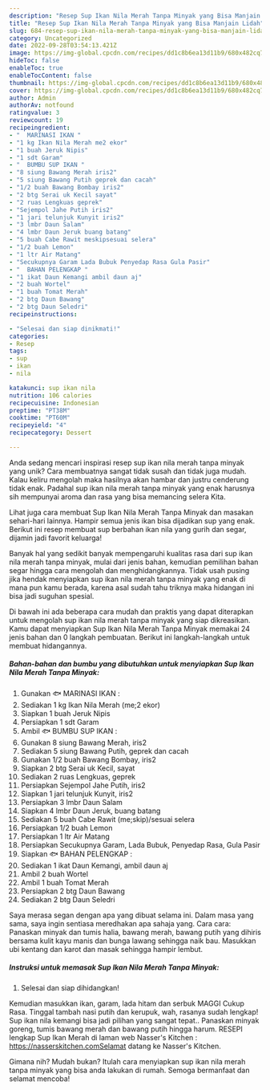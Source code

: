 ```yaml
---
description: "Resep Sup Ikan Nila Merah Tanpa Minyak yang Bisa Manjain Lidah"
title: "Resep Sup Ikan Nila Merah Tanpa Minyak yang Bisa Manjain Lidah"
slug: 684-resep-sup-ikan-nila-merah-tanpa-minyak-yang-bisa-manjain-lidah
category: Uncategorized
date: 2022-09-28T03:54:13.421Z
image: https://img-global.cpcdn.com/recipes/dd1c8b6ea13d11b9/680x482cq70/sup-ikan-nila-merah-tanpa-minyak-foto-resep-utama.jpg
hideToc: false
enableToc: true
enableTocContent: false
thumbnail: https://img-global.cpcdn.com/recipes/dd1c8b6ea13d11b9/680x482cq70/sup-ikan-nila-merah-tanpa-minyak-foto-resep-utama.jpg
cover: https://img-global.cpcdn.com/recipes/dd1c8b6ea13d11b9/680x482cq70/sup-ikan-nila-merah-tanpa-minyak-foto-resep-utama.jpg
author: Admin
authorAv: notfound
ratingvalue: 3
reviewcount: 19
recipeingredient:
- "  MARINASI IKAN "
- "1 kg Ikan Nila Merah me2 ekor"
- "1 buah Jeruk Nipis"
- "1 sdt Garam"
- "  BUMBU SUP IKAN "
- "8 siung Bawang Merah iris2"
- "5 siung Bawang Putih geprek dan cacah"
- "1/2 buah Bawang Bombay iris2"
- "2 btg Serai uk Kecil sayat"
- "2 ruas Lengkuas geprek"
- "Sejempol Jahe Putih iris2"
- "1 jari telunjuk Kunyit iris2"
- "3 lmbr Daun Salam"
- "4 lmbr Daun Jeruk buang batang"
- "5 buah Cabe Rawit meskipsesuai selera"
- "1/2 buah Lemon"
- "1 ltr Air Matang"
- "Secukupnya Garam Lada Bubuk Penyedap Rasa Gula Pasir"
- "  BAHAN PELENGKAP "
- "1 ikat Daun Kemangi ambil daun aj"
- "2 buah Wortel"
- "1 buah Tomat Merah"
- "2 btg Daun Bawang"
- "2 btg Daun Seledri"
recipeinstructions:

- "Selesai dan siap dinikmati!"
categories:
- Resep
tags:
- sup
- ikan
- nila

katakunci: sup ikan nila 
nutrition: 106 calories
recipecuisine: Indonesian
preptime: "PT38M"
cooktime: "PT60M"
recipeyield: "4"
recipecategory: Dessert

---
```





Anda sedang mencari inspirasi resep sup ikan nila merah tanpa minyak yang unik? Cara membuatnya sangat tidak susah dan tidak juga mudah. Kalau keliru mengolah maka hasilnya akan hambar dan justru cenderung tidak enak. Padahal sup ikan nila merah tanpa minyak yang enak harusnya sih mempunyai aroma dan rasa yang bisa memancing selera Kita.





Lihat juga cara membuat Sup Ikan Nila Merah Tanpa Minyak dan masakan sehari-hari lainnya. Hampir semua jenis ikan bisa dijadikan sup yang enak. Berikut ini resep membuat sup berbahan ikan nila yang gurih dan segar, dijamin jadi favorit keluarga!

Banyak hal yang sedikit banyak mempengaruhi kualitas rasa dari sup ikan nila merah tanpa minyak, mulai dari jenis bahan, kemudian pemilihan bahan segar hingga cara mengolah dan menghidangkannya. Tidak usah pusing jika hendak menyiapkan sup ikan nila merah tanpa minyak yang enak di mana pun kamu berada, karena asal sudah tahu triknya maka hidangan ini bisa jadi suguhan spesial.






Di bawah ini ada beberapa cara mudah dan praktis yang dapat diterapkan untuk mengolah sup ikan nila merah tanpa minyak yang siap dikreasikan. Kamu dapat menyiapkan Sup Ikan Nila Merah Tanpa Minyak memakai 24 jenis bahan dan 0 langkah pembuatan. Berikut ini langkah-langkah untuk membuat hidangannya.

<!--inarticleads1-->

##### Bahan-bahan dan bumbu yang dibutuhkan untuk menyiapkan Sup Ikan Nila Merah Tanpa Minyak:

1. Gunakan  🐟 MARINASI IKAN :
1. Sediakan 1 kg Ikan Nila Merah (me;2 ekor)
1. Siapkan 1 buah Jeruk Nipis
1. Persiapkan 1 sdt Garam
1. Ambil  🐟 BUMBU SUP IKAN :
1. Gunakan 8 siung Bawang Merah, iris2
1. Sediakan 5 siung Bawang Putih, geprek dan cacah
1. Gunakan 1/2 buah Bawang Bombay, iris2
1. Siapkan 2 btg Serai uk Kecil, sayat
1. Sediakan 2 ruas Lengkuas, geprek
1. Persiapkan Sejempol Jahe Putih, iris2
1. Siapkan 1 jari telunjuk Kunyit, iris2
1. Persiapkan 3 lmbr Daun Salam
1. Siapkan 4 lmbr Daun Jeruk, buang batang
1. Sediakan 5 buah Cabe Rawit (me;skip)/sesuai selera
1. Persiapkan 1/2 buah Lemon
1. Persiapkan 1 ltr Air Matang
1. Persiapkan Secukupnya Garam, Lada Bubuk, Penyedap Rasa, Gula Pasir
1. Siapkan  🐟 BAHAN PELENGKAP :
1. Sediakan 1 ikat Daun Kemangi, ambil daun aj
1. Ambil 2 buah Wortel
1. Ambil 1 buah Tomat Merah
1. Persiapkan 2 btg Daun Bawang
1. Sediakan 2 btg Daun Seledri


Saya merasa segan dengan apa yang dibuat selama ini. Dalam masa yang sama, saya ingin sentiasa meredhakan apa sahaja yang. Cara cara: Panaskan minyak dan tumis halia, bawang merah, bawang putih yang dihiris bersama kulit kayu manis dan bunga lawang sehingga naik bau. Masukkan ubi kentang dan karot dan masak sehingga hampir lembut. 

<!--inarticleads2-->

##### Instruksi untuk memasak Sup Ikan Nila Merah Tanpa Minyak:


1. Selesai dan siap dihidangkan!

Kemudian masukkan ikan, garam, lada hitam dan serbuk MAGGI Cukup Rasa. Tinggal tambah nasi putih dan kerupuk, wah, rasanya sudah lengkap! Sup ikan nila kemangi bisa jadi pilihan yang sangat tepat.. Panaskan minyak goreng, tumis bawang merah dan bawang putih hingga harum. RESEPI lengkap Sup Ikan Merah di laman web Nasser&#39;s Kitchen : https://nasserskitchen.comSelamat datang ke Nasser&#39;s Kitchen. 

Gimana nih? Mudah bukan? Itulah cara menyiapkan sup ikan nila merah tanpa minyak yang bisa anda lakukan di rumah. Semoga bermanfaat dan selamat mencoba!
